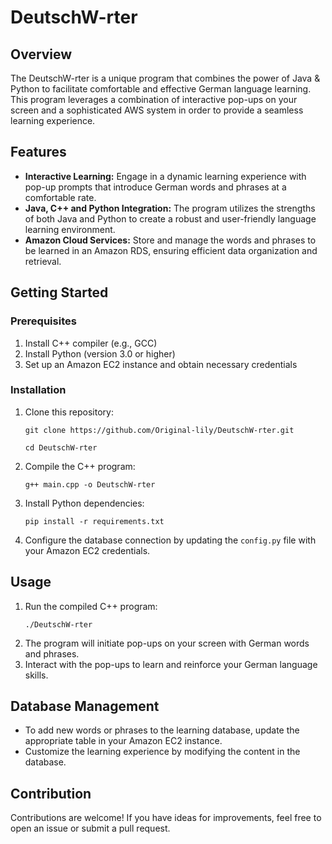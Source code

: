 <h1>DeutschW-rter</h1>

<h2>Overview</h2>

<p>The DeutschW-rter is a unique program that combines the power of Java & Python to facilitate comfortable and effective German language learning. This program leverages a combination of interactive pop-ups on your screen and a sophisticated AWS system in order to provide a seamless learning experience.</p>

<h2>Features</h2>

<ul>
    <li><strong>Interactive Learning:</strong> Engage in a dynamic learning experience with pop-up prompts that introduce German words and phrases at a comfortable rate.</li>
    <li><strong>Java, C++ and Python Integration:</strong> The program utilizes the strengths of both Java and Python to create a robust and user-friendly language learning environment.</li>
    <li><strong>Amazon Cloud Services:</strong> Store and manage the words and phrases to be learned in an Amazon RDS, ensuring efficient data organization and retrieval.</li>
</ul>

<h2>Getting Started</h2>

<h3>Prerequisites</h3>

<ol>
    <li>Install C++ compiler (e.g., GCC)</li>
    <li>Install Python (version 3.0 or higher)</li>
    <li>Set up an Amazon EC2 instance and obtain necessary credentials</li>
</ol>

<h3>Installation</h3>

<ol>
    <li>Clone this repository:</li>
    <pre><code>git clone https://github.com/Original-lily/DeutschW-rter.git</code></pre>
    <pre><code>cd DeutschW-rter</code></pre>
 
<li>Compile the C++ program:</li>
<pre><code>g++ main.cpp -o DeutschW-rter</code></pre>

<li>Install Python dependencies:</li>
<pre><code>pip install -r requirements.txt</code></pre>

<li>Configure the database connection by updating the <code>config.py</code> file with your Amazon EC2 credentials.</li>
</ol>

<h2>Usage</h2>

<ol>
    <li>Run the compiled C++ program:</li>
    <pre><code>./DeutschW-rter</code></pre>
    <li>The program will initiate pop-ups on your screen with German words and phrases.</li>
    <li>Interact with the pop-ups to learn and reinforce your German language skills.</li>
</ol>

<h2>Database Management</h2>

<ul>
    <li>To add new words or phrases to the learning database, update the appropriate table in your Amazon EC2 instance.</li>
    <li>Customize the learning experience by modifying the content in the database.</li>
</ul>

<h2>Contribution</h2>

<p>Contributions are welcome! If you have ideas for improvements, feel free to open an issue or submit a pull request.</p>
